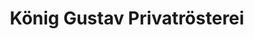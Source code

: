 ---
title: "König Gustav Privatrösterei"
url: /dinslaken/koenig-gustav-privatroesterei/
shop: Kaffee
---